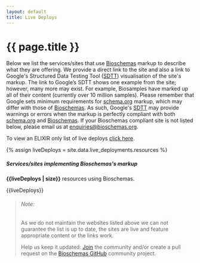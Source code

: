 ```yaml
---
layout: default
title: Live Deploys
---
```


# {{ page.title }}

Below we list the services/sites that use [Bioschemas](http://bioschemas.org) markup to describe what they are offering. We provide a direct link to the site and also a link to Google's Structured Data Testing Tool ([SDTT](https://search.google.com/structured-data/testing-tool)) visualisation of the site's markup.
The link to Google’s SDTT shows one example from the site; however, many more may exist. For example, Biosamples have marked up all of their content (currently over 10 million samples).
Please remember that Google sets minimum requirements for [schema.org](http://schema.org) markup, which may differ with those of [Bioschemas](http://bioschemas.org). As such, Google's [SDTT](https://search.google.com/structured-data/testing-tool) may provide warnings or errors when the markup is perfectly compliant with both [schema.org](http://schema.org) and [Bioschemas](http://bioschemas.org).
If your Bioschemas compliant site is not listed below, please email us at [enquiries@bioschemas.org](mailto:enquiries@bioschemas.org).

To view an ELIXIR only list of live deploys [click here](./elixir).

{% assign liveDeploys = site.data.live_deployments.resources %}

##### Services/sites implementing Bioschemas's markup

__{{liveDeploys | size}}__ resources using Bioschemas.

{{liveDeploys}}

> ###### Note:
> As we do not maintain the websites listed above we can not guarantee the list is up to date, the sites are live and feature appropriate content or the links work.
>
> Help us keep it updated: [Join](/howtojoin/) the community and/or create a pull request on the [Bioschemas GitHub](https://github.com/Bioschemas/bioschemas.github.io) community project.
